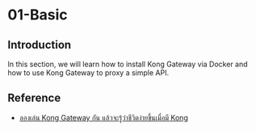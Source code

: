 # 01-Basic

## Introduction

In this section, we will learn how to install Kong Gateway via Docker and how to use Kong Gateway to proxy a simple API.

## Reference

- [ลองเล่น Kong Gateway กัน แล้วจะรู้ว่าชีวิตง่ายขึ้นเมื่อมี Kong](https://decimo.medium.com/ลองเล่น-kong-gateway-แล้วจะรู้ว่าชีวิตง่ายขึ้นเมื่อมี-kong-3e5c9683c137)
